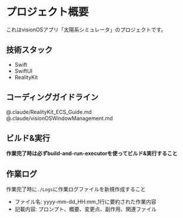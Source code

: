 # プロジェクト概要

これはvisionOSアプリ「太陽系シミュレータ」のプロジェクトです。

## 技術スタック

- Swift
- SwiftUI
- RealityKit

## コーディングガイドライン

@.claude/RealityKit_ECS_Guide.md
@.claude/visionOSWindowManagement.md

## ビルド&実行

**作業完了時は必ずbuild-and-run-executorを使ってビルド&実行すること**

## 作業ログ

作業完了時に`./Logs`に作業ログファイルを新規作成すること
- ファイル名: yyyy-mm-dd_HH:mm_1行に要約された作業内容
- 記載内容: プロンプト、概要、変更点、副作用、関連ファイル
